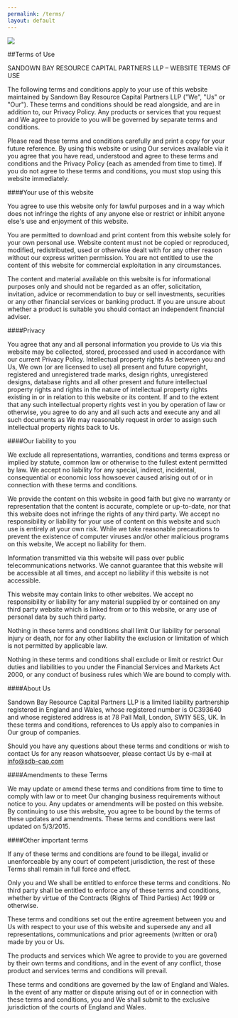 ```yaml
---
permalink: /terms/
layout: default
---
```


<img src="{{ site.baseurl }}/images/mine_4.jpg" class="u-max-full-width"/>

##Terms of Use

SANDOWN BAY RESOURCE CAPITAL PARTNERS LLP – WEBSITE TERMS OF USE

The following terms and conditions apply to your use of this website maintained by Sandown Bay Resource 
Capital Partners LLP ("We", "Us" or "Our"). These terms and conditions should be read alongside, and are in 
addition to, our Privacy Policy. Any products or services that you request and We agree to provide to you will 
be governed by separate terms and conditions.

Please read these terms and conditions carefully and print a copy for your future reference. By using this 
website or using Our services available via it you agree that you have read, understood and agree to these 
terms and conditions and the Privacy Policy (each as amended from time to time). If you do not agree to these 
terms and conditions, you must stop using this website immediately.

####Your use of this website

You agree to use this website only for lawful purposes and in a way which does not infringe the rights of any 
anyone else or restrict or inhibit anyone else's use and enjoyment of this website.

You are permitted to download and print content from this website solely for your own personal use. Website 
content must not be copied or reproduced, modified, redistributed, used or otherwise dealt with for any other 
reason without our express written permission. You are not entitled to use the content of this website for 
commercial exploitation in any circumstances.

The content and material available on this website is for informational purposes only and should not be 
regarded as an offer, solicitation, invitation, advice or recommendation to buy or sell investments, securities or 
any other financial services or banking product. If you are unsure about whether a product is suitable you 
should contact an independent financial adviser.

####Privacy

You agree that any and all personal information you provide to Us via this website may be collected, stored, 
processed and used in accordance with our current Privacy Policy. Intellectual property rights
As between you and Us, We own (or are licensed to use) all present and future copyright, registered and 
unregistered trade marks, design rights, unregistered designs, database rights and all other present and future 
intellectual property rights and rights in the nature of intellectual property rights existing in or in relation to 
this website or its content. If and to the extent that any such intellectual property rights vest in you by 
operation of law or otherwise, you agree to do any and all such acts and execute any and all such documents 
as We may reasonably request in order to assign such intellectual property rights back to Us.

####Our liability to you

We exclude all representations, warranties, conditions and terms express or implied by statute, common law 
or otherwise to the fullest extent permitted by law. We accept no liability for any special, indirect, incidental, 
consequential or economic loss howsoever caused arising out of or in connection with these terms and 
conditions.

We provide the content on this website in good faith but give no warranty or representation that the content 
is accurate, complete or up-to-date, nor that this website does not infringe the rights of any third party. We 
accept no responsibility or liability for your use of content on this website and such use is entirely at your own 
risk. While we take reasonable precautions to prevent the existence of computer viruses and/or other 
malicious programs on this website, We accept no liability for them.

Information transmitted via this website will pass over public telecommunications networks. We cannot 
guarantee that this website will be accessible at all times, and accept no liability if this website is not 
accessible.

This website may contain links to other websites. We accept no responsibility or liability for any material 
supplied by or contained on any third party website which is linked from or to this website, or any use of 
personal data by such third party.

Nothing in these terms and conditions shall limit Our liability for personal injury or death, nor for any other 
liability the exclusion or limitation of which is not permitted by applicable law.

Nothing in these terms and conditions shall exclude or limit or restrict Our duties and liabilities to you under 
the Financial Services and Markets Act 2000, or any conduct of business rules which We are bound to comply 
with.

####About Us

Sandown Bay Resource Capital Partners LLP is a limited liability partnership registered in England and Wales, 
whose registered number is OC393640 and whose registered address is at 78 Pall Mall, London, SW1Y 5ES, UK. 
In these terms and conditions, references to Us apply also to companies in Our group of companies.

Should you have any questions about these terms and conditions or wish to contact Us for any reason 
whatsoever, please contact Us by e-mail at <info@sdb-cap.com>

####Amendments to these Terms

We may update or amend these terms and conditions from time to time to comply with law or to meet Our 
changing business requirements without notice to you. Any updates or amendments will be posted on this 
website. By continuing to use this website, you agree to be bound by the terms of these updates and 
amendments. These terms and conditions were last updated on 5/3/2015.

####Other important terms

If any of these terms and conditions are found to be illegal, invalid or unenforceable by any court of competent 
jurisdiction, the rest of these Terms shall remain in full force and effect.

Only you and We shall be entitled to enforce these terms and conditions. No third party shall be entitled to 
enforce any of these terms and conditions, whether by virtue of the Contracts (Rights of Third Parties) Act 
1999 or otherwise.

These terms and conditions set out the entire agreement between you and Us with respect to your use of this 
website and supersede any and all representations, communications and prior agreements (written or oral) 
made by you or Us.

The products and services which We agree to provide to you are governed by their own terms and conditions, 
and in the event of any conflict, those product and services terms and conditions will prevail.

These terms and conditions are governed by the law of England and Wales. In the event of any matter or 
dispute arising out of or in connection with these terms and conditions, you and We shall submit to the 
exclusive jurisdiction of the courts of England and Wales.
